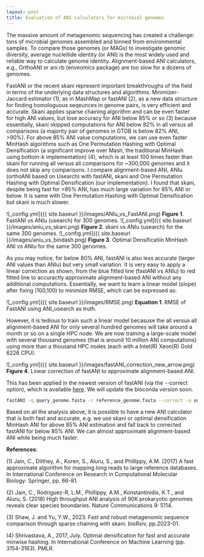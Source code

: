 ```yaml
---
layout: post
title: Evaluation of ANI calculators for microbial genomes
---
```


The massive amount of metagenomic sequencing has created a challenge: tons of microbial genomes assembled and binned from environmental samples. To compare those genomes (or MAGs) to investigate genomic diversity, average nucleitide identity (or ANI) is the most widely used and reliable way to calculate genome identity. Alignment-based ANI calculators, e.g., OrthoANI or ani.rb (enveomics package) are too slow for a dozens of genomes. 


FastANI or the recent skani  represent important breakthroughs of the field in terms of the underlying data structures and algorithms. Minimizer-Jaccard estimator (1), as in MashMap or fastANI (2), as a new data structure for finding homologuous seqeunces in genome pairs, is very efficient and accurate. Skani applies sparse chaining algorithm and can be even faster for high ANI values, but lose accuracy for ANI below 85% or so (3) because essentially, skani skipped computations for ANI below 82% in all versus all comparisons (a majority pair of genomes in GTDB is below 82% ANI, >90%). For above 85% ANI value computations, we can use even faster MinHash algorithms such as One Permutation Hashing with Optimal Densification (a significant improve over Mash, the traditional MinHash using bottom-k implementation) (4), which is at least 100 times faster than skani for running all versus all comparisons for ~300,000 genomes and it does not skip any comparisons. I compare alignment-based ANI, ANIu (orthoANI based on Usearch) with fastANI, skani and One Permutation Hashing with Optimal Densification (our implementation). I found that skani, despite being fast for >85% ANI, has much large variation for 85% ANI or below. It is same with One Permutation Hashing with Optimal Densification but skani is much slower. 

![_config.yml]({{ site.baseurl }}/images/ANIu_vs_FastANI.png)
**Figure 1**. FastANI vs ANIu (usearch) for 300 genomes.
![_config.yml]({{ site.baseurl }}/images/aniu_vs_skani.png)
**Figure 2**. skani vs ANIu (usearch) for the same 300 genomes.
![_config.yml]({{ site.baseurl }}/images/aniu_vs_bindash.png)
**Figure 3**. Optimal Densificatiin MinHash ANI vs ANIu for the same 300 genomes.

As you may notice, for below 80% ANI, fastANI is also less accurate (larger ANI values than ANIu) but very small variation. It is very easy to apply a linear correction as shown, from the blue fitted line (fastANI vs ANIu) to red fitted line to accuractly approximate alignment-based ANI without any additional computations. Essentially, we want to learn a linear model (slope) after fixing (100,100) to minimize RMSE, which can be expressed as:

![_config.yml]({{ site.baseurl }}/images/RMSE.png)
**Equation 1**. RMSE of FastANI using ANI_usearch as truth. 

However, it is tedious to train such a linear model becasuse the all versus all alignment-based ANI for only several hundred genomes will take around a month or so on a single HPC node. We are now training a large-scale model with several thousand genomes (that is around 10 million ANI computations) using more than a thousand HPC nodes (each with a Intel(R) Xeon(R) Gold 6226 CPU).

![_config.yml]({{ site.baseurl }}/images/fastANI_correction_new_arrow.png)
**Figure 4**. Linear correction of fastANI to approximate alignment-based ANI.

This has been applied in the newest version of fastANI (via the --correct option), which is available [here](https://github.com/jianshu93/FastANI/releases/tag/v1.34). We will update the bioconda version soon.

```bash
fastANI -q query_genome.fasta -r reference_genome.fasta --correct -o output.txt
```

Based on all the analysis above, it is possible to have a new ANI calculator that is both fast and accurate, e.g. we use skani or optimal densification MinHash ANI for above 85% ANI estimation and fall back to corrected fastANI for below 85% ANI. We can almost approximate alignment-based ANI while being much faster.




**References**:

(1) Jain, C., Dilthey, A., Koren, S., Aluru, S., and Phillippy, A.M. (2017) A fast approximate algorithm for mapping long reads to large reference databases. In International Conference on Research in Computational Molecular Biology: Springer, pp. 66-81.

(2) Jain, C., Rodriguez-R, L.M., Phillippy, A.M., Konstantinidis, K.T., and Aluru, S. (2018) High throughput ANI analysis of 90K prokaryotic genomes reveals clear species boundaries. Nature Communications 9: 5114.

(3) Shaw, J. and Yu, Y.W., 2023. Fast and robust metagenomic sequence comparison through sparse chaining with skani. bioRxiv, pp.2023-01.

(4) Shrivastava, A., 2017, July. Optimal densification for fast and accurate minwise hashing. In International Conference on Machine Learning (pp. 3154-3163). PMLR.

